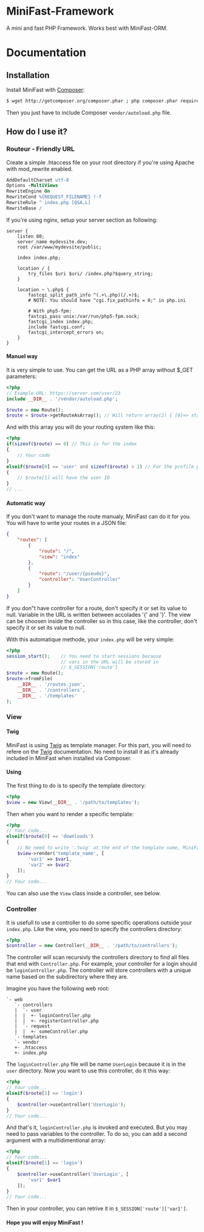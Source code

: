 # MiniFast-Framework
A mini and fast PHP Framework. Works best with MiniFast-ORM.

# Documentation

## Installation

Install MiniFast with [Composer](https://getcomposer.org/):
```sh
$ wget http://getcomposer.org/composer.phar ; php composer.phar require itechcydia/minifast ^1
```

Then you just have to include Composer `vendor/autoload.php` file.

## How do I use it?

### Routeur - Friendly URL

Create a simple .htaccess file on your root directory if you're using Apache with mod_rewrite enabled.
```apache
AddDefaultCharset utf-8
Options -MultiViews
RewriteEngine On
RewriteCond %{REQUEST_FILENAME} !-f
RewriteRule ^ index.php [QSA,L]
RewriteBase /
```

If you're using nginx, setup your server section as following:
```nginx
server {
	listen 80;
	server_name mydevsite.dev;
	root /var/www/mydevsite/public;

	index index.php;

	location / {
		try_files $uri $uri/ /index.php?$query_string;
	}

	location ~ \.php$ {
		fastcgi_split_path_info ^(.+\.php)(/.+)$;
		# NOTE: You should have "cgi.fix_pathinfo = 0;" in php.ini

		# With php5-fpm:
		fastcgi_pass unix:/var/run/php5-fpm.sock;
		fastcgi_index index.php;
		include fastcgi.conf;
		fastcgi_intercept_errors on;
	}
}
```

#### Manuel way
It is very simple to use. You can get the URL as a PHP array without $_GET parameters:
```php
<?php
// Example URL: https://server.com/user/23
include __DIR__ . '/vendor/autoload.php';

$route = new Route();
$route = $route->getRouteAsArray(); // Will return array(2) { [0]=> string(4) "user", [1]=> string(2) "23" }
```

And with this array you will do your routing system like this:
```php
<?php
if(sizeof($route) == 0) // This is for the index
{
    // Your code
}
elseif($route[0] == 'user' and sizeof($route) > 1) // For the profile page
{
    // $route[1] will have the user ID
}
// ...
```

#### Automatic way
If you don't want to manage the route manualy, MiniFast can do it for you. You will have to write your routes in a JSON file:
```json
{
    "routes": [
        {
            "route": "/",
            "view": "index"
        },
        {
            "route": "/user/{pseudo}",
            "controller": "UserController"
        }
    ]
}
```
If you don"t have controller for a route, don't specify it or set its value to null.
Variable in the URL is written between accolades '{' and '}'.
The view can be choosen inside the controller so in this case, like the controller, don't specify it or set its value to null.

With this automatique methode, your `index.php` will be very simple:
```php
<?php
session_start();    // You need to start sessions because
                    // vars in the URL will be stored in
                    // $_SESSION['route']
$route = new Route();
$route->fromFile(
    __DIR__ . '/routes.json',
    __DIR__ . '/controllers',
    __DIR__ . '/templates'
);
```

### View

#### Twig

MiniFast is using [Twig](https://twig.symfony.com/doc/2.x/) as template manager.
For this part, you will need to refere on the [Twig](https://twig.symfony.com/doc/2.x/) documentation. No need to install it as it's already included in MiniFast when installed via Composer.

#### Using

The first thing to do is to specify the template directory:
```php
<?php
$view = new View(__DIR__ . '/path/to/templates');
```

Then when you want to render a specific template:
```php
<?php
// Your code...
elseif($route[0] == 'downloads')
{
    // No need to write '.twig' at the end of the template name, MiniFast do it for you
    $view->render('template_name', [
        'var1' => $var1,
        'var2' => $var2
    ]);
}
// Your code...
```

You can also use the `View` class inside a controller, see below.

### Controller

It is usefull to use a controller to do some specific operations outside your `index.php`. Like the view, you need to specify the controllers directory:
```php
<?php
$controller = new Controller(__DIR__ . '/path/to/controllers');
```

The controller will scan recursivly the controllers directory to find all files that end with `Controller.php`. For example, your controller for a login should be `loginController.php`. The controller will store controllers with a unique name based on the subdirectory where they are. 

Imagine you have the following web root:
```text
`- web
   `- controllers
   |  `- user
   |  |  +- loginController.php
   |  |  +- registerController.php
   |  `- request
   |  |  +- someController.php
   `- templates
   `- vendor
   +- .htaccess
   +- index.php
```

The `loginController.php` file will be name `UserLogin` because it is in the `user` directory.
Now you want to use this controller, do it this way:
```php
<?php
// Your code...
elseif($route[1] == 'login')
{
    $controller->useController('UserLogin');
}
// Your code...
```

And that's it, `loginController.php` is invoked and executed. But you may need to pass variables to the controller. To do so, you can add a second argument with a multidimentional array:
```php
<?php
// Your code...
elseif($route[1] == 'login')
{
    $controller->useController('UserLogin', [
        'var1' $var1
    ]);
}
// Your code...
```

Then in your controller, you can retrive it in `$_SESSION['route']['var1']`.

#### Hope you will enjoy MiniFast !

